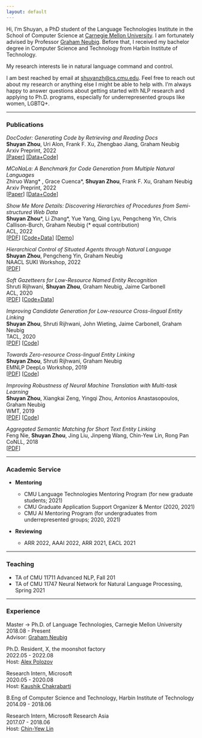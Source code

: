 ```yaml
---
layout: default
---
```


<!-- ## About Me -->
<a id="about-me"></a>
Hi, I’m Shuyan, a PhD student of the Language Technologies Institute in the School of Computer Science at [Carnegie Mellon University](https://www.cmu.edu). I am fortunately advised by Professor [Graham Neubig](http://phontron.com). Before that, I received my bachelor degree in Computer Science and Technology from Harbin Institute of Technology.

My research interests lie in natural language command and control.

I am best reached by email at [shuyanzh@cs.cmu.edu](mailto:shuyanzh@cs.cmu.edu). Feel free to reach out about my research or anything else I might be able to help with. I’m always happy to answer questions about getting started with NLP research and applying to Ph.D. programs, especially for underrepresented groups like women, LGBTQ+.

<!-- <span style="font-size:0.85em">**I'm on the job market!** Please [send me an email](mailto:srijhwan@cs.cmu.edu) if you think I'd be a good fit for your industry research group. My CV can be found [here](/ShrutiRijhwani_CV.pdf).</span> -->

------------

### Publications
*DocCoder: Generating Code by Retrieving and Reading Docs* \
**Shuyan Zhou**, Uri Alon, Frank F. Xu, Zhengbao Jiang, Graham Neubig \
Arxiv Preprint, 2022 \
[[Paper]](https://arxiv.org/pdf/2207.05987.pdf) [[Data+Code]](https://github.com/shuyanzhou/doccoder)

*MCoNaLa: A Benchmark for Code Generation from Multiple Natural Languages*\
Zhiruo Wang\* , Grace Cuenca\*, **Shuyan Zhou**, Frank F. Xu, Graham Neubig \
Arxiv Preprint, 2022 \
[[Paper](https://arxiv.org/pdf/2203.08388.pdf)] [[Data+Code](https://github.com/zorazrw/multilingual-conala)]

*Show Me More Details: Discovering Hierarchies of Procedures from Semi-structured Web Data*\
**Shuyan Zhou**\*, Li Zhang\*, Yue Yang, Qing Lyu, Pengcheng Yin, Chris Callison-Burch, Graham Neubig (* equal contribution)\
ACL, 2022 \
[[PDF](https://arxiv.org/pdf/2203.07264.pdf)] [[Code+Data](https://github.com/shuyanzhou/wikihow_hierarchy)] [[Demo](https://wikihow-hierarchy.github.io)]


*Hierarchical Control of Situated Agents through Natural Language*\
**Shuyan Zhou**, Pengcheng Yin, Graham Neubig \
NAACL SUKI Workshop, 2022\
[[PDF](https://arxiv.org/pdf/2109.08214.pdf)]

*Soft Gazetteers for Low-Resource Named Entity Recognition*\
Shruti Rijhwani, **Shuyan Zhou**, Graham Neubig, Jaime Carbonell \
ACL, 2020\
[[PDF](https://aclanthology.org/2020.acl-main.722.pdf)] [[Code+Data](https://github.com/shrutirij/soft-gazetteers)]


*Improving Candidate Generation for Low-resource Cross-lingual Entity Linking*\
**Shuyan Zhou**, Shruti Rijhwani, John Wieting, Jaime Carbonell, Graham Neubig \
TACL, 2020\
[[PDF](https://aclanthology.org/2020.tacl-1.8.pdf)] [[Code](https://github.com/shuyanzhou/pbel_plus)]


*Towards Zero-resource Cross-lingual Entity Linking*\
**Shuyan Zhou**, Shruti Rijhwani, Graham Neubig \
EMNLP DeepLo Workshop, 2019\
[[PDF](https://aclanthology.org/D19-61.pdf#page=257)] [[Code](https://github.com/shuyanzhou/burn_xel)]

*Improving Robustness of Neural Machine Translation with Multi-task Learning*\
**Shuyan Zhou**, Xiangkai Zeng, Yingqi Zhou, Antonios Anastasopoulos, Graham Neubig \
WMT, 2019\
[[PDF](https://aclanthology.org/W19-5368.pdf)] [[Code](https://github.com/shuyanzhou/multitask_transformer)]

*Aggregated Semantic Matching for Short Text Entity Linking*\
Feng Nie, **Shuyan Zhou**, Jing Liu, Jinpeng Wang, Chin-Yew Lin, Rong Pan \
CoNLL, 2018\
[[PDF](https://aclanthology.org/K18-1046.pdf)]

------------

### Academic Service

* **Mentoring**
  * CMU Language Technologies Mentoring Program (for new graduate students; 2021)
  * CMU Graduate Application Support Organizer & Mentor (2020, 2021)
  * CMU AI Mentoring Program (for undergraduates from underrepresented groups; 2020, 2021)

* **Reviewing**
  * ARR 2022, AAAI 2022, ARR 2021, EACL 2021

------------

### Teaching
* TA of CMU 11711 Advanced NLP, Fall 201
* TA of CMU 11747 Neural Network for Natural Language Processing, Spring 2021

------------

### Experience
Master → Ph.D. of Language Technologies, Carnegie Mellon University \
2018.08 - Present \
Advisor: [Graham Neubig](http://phontron.com)

Ph.D. Resident, X, the moonshot factory \
2022.05 - 2022.08 \
Host: [Alex Polozov](https://alexpolozov.com/)

Research Intern, Microsoft \
2020.05 - 2020.08 \
Host: [Kaushik Chakrabarti](https://www.microsoft.com/en-us/research/people/kaushik/) 

B.Eng of Computer Science and Technology, Harbin Institute of Technology \
2014.09 - 2018.06 

Research Intern, Microsoft Research Asia \
2017.07 - 2018.06 \
Host: [Chin-Yew Lin](https://www.microsoft.com/en-us/research/people/cyl/)
